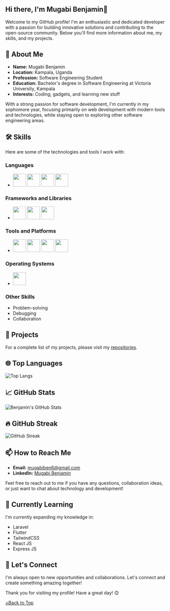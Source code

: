 ## Hi there, I'm Mugabi Benjamin👋

Welcome to my GitHub profile! I'm an enthusiastic and dedicated developer with a passion for building innovative solutions and contributing to the open-source community. Below you'll find more information about me, my skills, and my projects.


## 🚀 About Me

- **Name:** Mugabi Benjamin
- **Location:** Kampala, Uganda
- **Profession:** Software Engineering Student
- **Education:** Bachelor's degree in Software Engineering at Victoria University, Kampala
- **Interests:** Coding, gadgets, and learning new stuff

With a strong passion for software development, I'm currently in my sophomore year, focusing primarily on web development with modern tools and technologies, while staying open to exploring other software engineering areas.


## 🛠️ Skills

Here are some of the technologies and tools I work with:

### Languages
  - <img src="https://cdn.jsdelivr.net/gh/devicons/devicon/icons/javascript/javascript-original.svg" width="40" height="40" />  <img src="https://cdn.jsdelivr.net/gh/devicons/devicon/icons/php/php-original.svg" width="40" height="40" />    <img src="https://cdn.jsdelivr.net/gh/devicons/devicon/icons/css3/css3-original.svg" width="40" height="40" />  <img src="https://cdn.jsdelivr.net/gh/devicons/devicon/icons/dart/dart-original.svg" width="40" height="40" />

### Frameworks and Libraries
  - <img src="https://upload.wikimedia.org/wikipedia/commons/d/d5/Tailwind_CSS_Logo.svg" width="40" height="40" />  <img src="https://cdn.jsdelivr.net/gh/devicons/devicon/icons/bootstrap/bootstrap-original.svg" width="40" height="40" />  <img src="https://cdn.jsdelivr.net/gh/devicons/devicon/icons/react/react-original.svg" width="40" height="40" />

### Tools and Platforms
  - <img src="https://cdn.jsdelivr.net/gh/devicons/devicon/icons/mysql/mysql-original.svg" width="40" height="40" />    <img src="https://cdn.jsdelivr.net/gh/devicons/devicon/icons/postgresql/postgresql-original.svg" width="40" height="40" />  <img src="https://cdn.jsdelivr.net/gh/devicons/devicon/icons/git/git-original.svg" width="40" height="40" />  <img src="https://cdn.jsdelivr.net/gh/devicons/devicon/icons/firebase/firebase-plain.svg" width="40" height="40" />

### Operating Systems
  - <img src="https://cdn.jsdelivr.net/gh/devicons/devicon/icons/linux/linux-original.svg" width="40" height="40" />

### Other Skills
- Problem-solving
- Debugging
- Collaboration


## 🔭 Projects

For a complete list of my projects, please visit my [repositories](https://github.com/mugabiBenjamin?tab=repositories).


## 🌐 Top Languages

![Top Langs](https://github-readme-stats.vercel.app/api/top-langs/?username=mugabiBenjamin&layout=compact&theme=dark)


## 📈 GitHub Stats

![Benjamin's GitHub Stats](https://github-readme-stats.vercel.app/api?username=mugabiBenjamin&show_icons=true&theme=dark)


## 🔥 GitHub Streak

![GitHub Streak](https://github-readme-streak-stats.herokuapp.com/?user=mugabiBenjamin&theme=dark)


## 📫 How to Reach Me

- **Email:** mugabiben6@gmail.com
- **LinkedIn:** [Mugabi Benjamin](https://www.linkedin.com/in/mugabi-benjamin-156603224/)

Feel free to reach out to me if you have any questions, collaboration ideas, or just want to chat about technology and development!


## 🌱 Currently Learning

I'm currently expanding my knowledge in:
- Laravel
- Flutter
- TailwindCSS
- React JS
- Express JS


## 💬 Let's Connect

I'm always open to new opportunities and collaborations. Let's connect and create something amazing together!

Thank you for visiting my profile! Have a great day! 😊

[🔝Back to Top](#hi-there-im-mugabi-benjamin)
